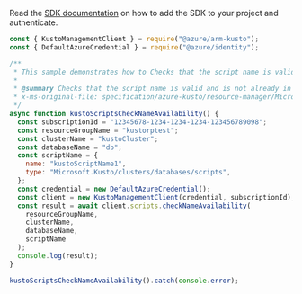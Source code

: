 Read the [SDK documentation](https://github.com/Azure/azure-sdk-for-js/blob/%40azure%2Farm-kusto_7.1.1/sdk/kusto/arm-kusto/README.md) on how to add the SDK to your project and authenticate.

```javascript
const { KustoManagementClient } = require("@azure/arm-kusto");
const { DefaultAzureCredential } = require("@azure/identity");

/**
 * This sample demonstrates how to Checks that the script name is valid and is not already in use.
 *
 * @summary Checks that the script name is valid and is not already in use.
 * x-ms-original-file: specification/azure-kusto/resource-manager/Microsoft.Kusto/stable/2022-02-01/examples/KustoScriptsCheckNameAvailability.json
 */
async function kustoScriptsCheckNameAvailability() {
  const subscriptionId = "12345678-1234-1234-1234-123456789098";
  const resourceGroupName = "kustorptest";
  const clusterName = "kustoCluster";
  const databaseName = "db";
  const scriptName = {
    name: "kustoScriptName1",
    type: "Microsoft.Kusto/clusters/databases/scripts",
  };
  const credential = new DefaultAzureCredential();
  const client = new KustoManagementClient(credential, subscriptionId);
  const result = await client.scripts.checkNameAvailability(
    resourceGroupName,
    clusterName,
    databaseName,
    scriptName
  );
  console.log(result);
}

kustoScriptsCheckNameAvailability().catch(console.error);
```
